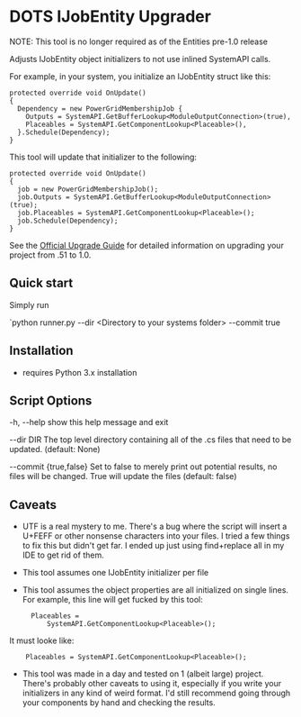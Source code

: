 # DOTS IJobEntity Upgrader

NOTE: This tool is no longer required as of the Entities pre-1.0 release

Adjusts IJobEntity object initializers to not use inlined SystemAPI calls.


For example, in your system, you initialize an IJobEntity struct like this:

    protected override void OnUpdate()
    {
      Dependency = new PowerGridMembershipJob {
        Outputs = SystemAPI.GetBufferLookup<ModuleOutputConnection>(true),
        Placeables = SystemAPI.GetComponentLookup<Placeable>(),
      }.Schedule(Dependency);
    }

This tool will update that initializer to the following:

    protected override void OnUpdate()
    {
      job = new PowerGridMembershipJob();
      job.Outputs = SystemAPI.GetBufferLookup<ModuleOutputConnection>(true);
      job.Placeables = SystemAPI.GetComponentLookup<Placeable>();
      job.Schedule(Dependency);
    }

See the [Official Upgrade Guide](https://docs.unity3d.com/Packages/com.unity.entities@1.0/manual/upgrade-guide.html) for detailed information on upgrading your project from .51 to 1.0.

## Quick start

Simply run

`python runner.py --dir \<Directory to your systems folder\> --commit true

## Installation

* requires Python 3.x installation

## Script Options
  -h, --help            show this help message and exit

  --dir DIR             The top level directory containing all of the .cs files that need to be updated. (default: None)

  --commit {true,false}
                        Set to false to merely print out potential results, no files will be changed. True will update the files (default: false)

## Caveats

* UTF is a real mystery to me. There's a bug where the script will insert a U+FEFF or other nonsense characters into your files. I tried a few things to fix this but didn't get far. I ended up just using find+replace all in my IDE to get rid of them.
* This tool assumes one IJobEntity initializer per file
* This tool assumes the object properties are all initialized on single lines. For example, this line will get fucked by this tool:

        Placeables =
            SystemAPI.GetComponentLookup<Placeable>();

It must looke like:

        Placeables = SystemAPI.GetComponentLookup<Placeable>();

* This tool was made in a day and tested on 1 (albeit large) project. There's probably other caveats to using it, especially if you write your initializers in any kind of weird format. I'd still recommend going through your components by hand and checking the results.
